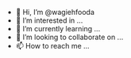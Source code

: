 - 👋 Hi, I’m @wagiehfooda
- 👀 I’m interested in ...
- 🌱 I’m currently learning ...
- 💞️ I’m looking to collaborate on ...
- 📫 How to reach me ...

<!---
wagiehfooda/wagiehfooda is a ✨ special ✨ repository because its `README.md` (this file) appears on your GitHub profile.
You can click the Preview link to take a look at your changes.
--->
